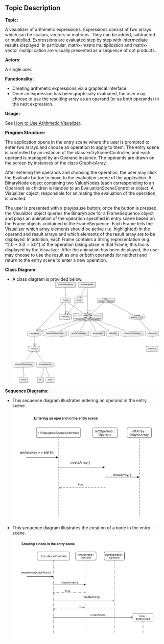 ## Topic Description

**Topic:**

A visualizer of arithmetic expressions. Expressions consist of two arrays which can be scalars, vectors or matrices. They can be added, subtracted or multiplied. Expressions are evaluated step by step with intermediate results displayed. In particular, matrix-matrix multiplication and matrix-vector multiplication are visually presented as a sequence of dot products.

**Actors:**

A single user.

**Functionality:**
* Creating arithmetic expressions via a graphical interface.
* Once an expression has been graphically evaluated, the user may choose to use the resulting array as an operand (or as both operands) in the next expression.

**Usage:**

See [How to Use Arithmetic Visualizer](HowTo.md).

**Program Structure:**

The application opens in the entry scene where the user is prompted to enter two arrays and choose an operation to apply to them. The entry scene is controlled by an instance of the class EntrySceneController, and each operand is managed by an Operand instance. The operands are drawn on the screen by instances of the class GraphicArray.

After entering the operands and choosing the operation, the user may click the Evaluate button to move to the evaluation scene of the application. A BinaryNode object containing two ValueNodes (each corresponding to an Operand) as children is handed to an EvaluationSceneController object. A Visualizer object, responsible for animating the evaluation of the operation, is created.

The user is presented with a play/pause button; once the button is pressed, the Visualizer object queries the BinaryNode for a FrameSequence object and plays an animation of the operation specified in entry scene based on the Frame objects contained in the FrameSequence. Each Frame tells the Visualizer which array elements should be active (i.e. highlighted) in the operand and result arrays and which elements of the result array are to be displayed. In addition, each Frame contains a String representation (e.g. "2.0 + 3.0 = 5.0") of the operation taking place in that Frame; this too is displayed by the Visualizer. After the animation has been displayed, the user may choose to use the result as one or both operands (or neither) and return to the entry scene to enter a new operation.

**Class Diagram:**
* A class diagram is provided below.
![Alt Class Diagram](ClassDiagram.png "Class Diagram")

**Sequence Diagrams:**
* This sequence diagram illustrates entering an operand in the entry scene.
![Alt Sequence Diagram](SequenceDiagramEnterOperand.png "Sequence Diagram")
* This sequence diagram illustrates the creation of a node in the entry scene.
![Alt Sequence Diagram](SequenceDiagramCreateNode.png "Sequence Diagram")

